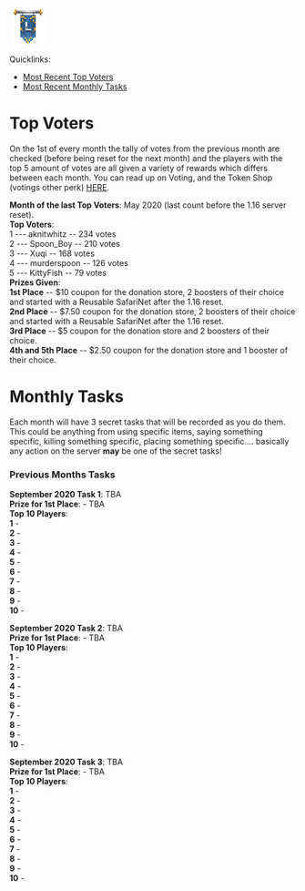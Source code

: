 ![ribbon](images/L-ribbon.png) 

Quicklinks:
- [Most Recent Top Voters](#top-voters)
- [Most Recent Monthly Tasks](#monthly-tasks)

# Top Voters

On the 1st of every month the tally of votes from the previous month are checked (before being reset for the next month) and the players with the top 5 amount of votes are all given a variety of rewards which differs between each month.
You can read up on Voting, and the Token Shop (votings other perk) [HERE](voting.md).

__**Month of the last Top Voters**__: May 2020 (last count before the 1.16 server reset).<br>
__**Top Voters**__:<br>
1 --- aknitwhitz -- 234 votes<br>
2 --- Spoon_Boy -- 210 votes<br>
3 --- Xuqi -- 168 votes<br>
4 --- murderspoon -- 126 votes<br>
5 --- KittyFish -- 79 votes<br>
__**Prizes Given**__:<br>
**1st Place** -- $10 coupon for the donation store, 2 boosters of their choice and started with a Reusable SafariNet after the 1.16 reset.<br>
**2nd Place** -- $7.50 coupon for the donation store, 2 boosters of their choice and started with a Reusable SafariNet after the 1.16 reset.<br>
**3rd Place** -- $5 coupon for the donation store and 2 boosters of their choice.<br>
**4th and 5th Place** -- $2.50 coupon for the donation store and 1 booster of their choice.


# Monthly Tasks

Each month will have 3 secret tasks that will be recorded as you do them. This could be anything from using specific items, saying something specific, killing something specific, placing something specific.... basically any action on the server **may** be one of the secret tasks!

### Previous Months Tasks

**September 2020 Task 1**: TBA<br>
**Prize for 1st Place**: - TBA<br>
**Top 10 Players**:<br>
**1** - <br>
**2** - <br>
**3** - <br>
**4** - <br>
**5** - <br>
**6** - <br>
**7** - <br>
**8** - <br>
**9** - <br>
**10** - <br>


**September 2020 Task 2**: TBA<br>
**Prize for 1st Place**: - TBA<br>
**Top 10 Players**:<br>
**1** - <br>
**2** - <br>
**3** - <br>
**4** - <br>
**5** - <br>
**6** - <br>
**7** - <br>
**8** - <br>
**9** - <br>
**10** - <br>


**September 2020 Task 3**: TBA<br>
**Prize for 1st Place**: - TBA<br>
**Top 10 Players**:<br>
**1** - <br>
**2** - <br>
**3** - <br>
**4** - <br>
**5** - <br>
**6** - <br>
**7** - <br>
**8** - <br>
**9** - <br>
**10** - <br>
